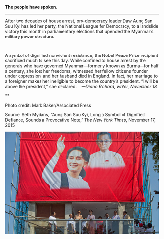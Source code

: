 **The people have spoken.**

****

After two decades of house arrest, pro-democracy leader Daw Aung San Suu Kyi has led her party, the National League for Democracy, to a landslide victory this month in parliamentary elections that upended the Myanmar’s military power structure. 

 

A symbol of dignified nonviolent resistance, the Nobel Peace Prize recipient sacrificed much to see this day. While confined to house arrest by the generals who have governed Myanmar—formerly known as Burma—for half a century, she lost her freedoms, witnessed her fellow citizens founder under oppression, and her husband died in England. In fact, her marriage to a foreigner makes her ineligible to become the country’s president. “I will be above the president,” she declared.    *—Diane Richard, writer, November 18*

**

Photo credit: Mark Baker/Associated Press

Source: Seth Mydans, “Aung San Suu Kyi, Long a Symbol of Dignified Defiance, Sounds a Provocative Note,” *The New York Times*, November 17, 2015

![](../images/15-11-18_18.19_DemocracyBurmaEDIT-1.jpeg)
